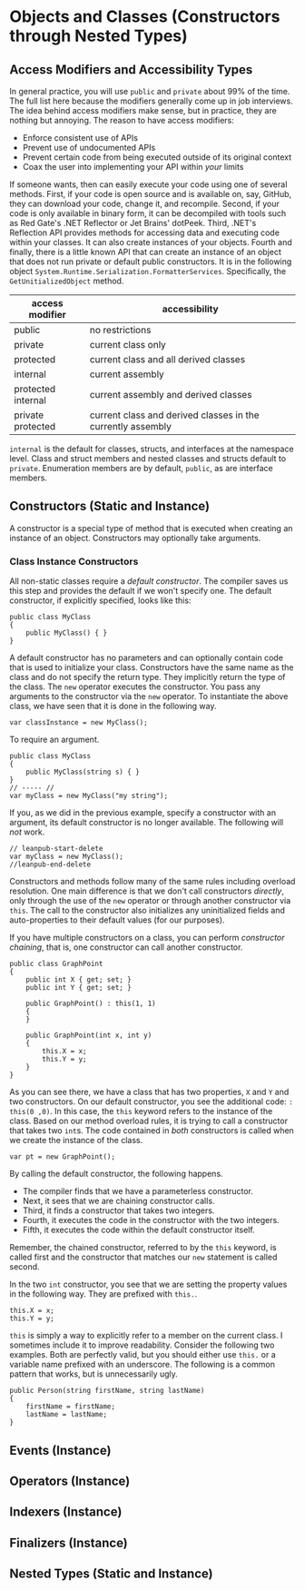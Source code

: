 # Objects and Classes \(Constructors through Nested Types\)

## Access Modifiers and Accessibility Types

In general practice, you will use `public` and `private` about 99% of the time.  The full list here because the modifiers generally come up in job interviews.  The idea behind access modifiers make sense, but in practice, they are nothing but annoying.  The reason to have access modifiers:

* Enforce consistent use of APIs
* Prevent use of undocumented APIs
* Prevent certain code from being executed outside of its original context
* Coax the user into implementing your API within _your_ limits

If someone wants, then can easily execute your code using one of several methods.  First, if your code is open source and is available on, say, GitHub, they can download your code, change it, and recompile.  Second, if your code is only available in binary form, it can be decompiled with tools such as Red Gate's .NET Reflector or Jet Brains' dotPeek.  Third, .NET's Reflection API provides methods for accessing data and executing code within your classes.  It can also create instances of your objects.  Fourth and finally, there is a little known API that can create an instance of an object that does not run private or default public constructors.  It is in the following object `System.Runtime.Serialization.FormatterServices`.  Specifically, the `GetUnitializedObject` method.

| access modifier | accessibility |
|-----------------|---------------|
| public | no restrictions |
| private | current class only |
| protected | current class and all derived classes |
| internal | current assembly |
| protected internal | current assembly and derived classes |
| private protected | current class and derived classes in the currently assembly |

`internal` is the default for classes, structs, and interfaces at the namespace level.  Class and struct members and nested classes and structs default to `private`.  Enumeration members are by default,  `public`, as are interface members.

## Constructors \(Static and Instance\)

A constructor is a special type of method that is executed when creating an instance of an object.  Constructors may optionally take arguments.

### Class Instance Constructors

All non-static classes require a _default constructor_.  The compiler saves us this step and provides the default if we won't specify one.  The default constructor, if explicitly specified, looks like this:

    public class MyClass
    {
        public MyClass() { }
    }

A default constructor has no parameters and can optionally contain code that is used to initialize your class.  Constructors have the same name as the class and do not specify the return type.  They implicitly return the type of the class.  The `new` operator executes the constructor.  You pass any arguments to the constructor via the `new` operator.  To instantiate the above class, we have seen that it is done in the following way.

    var classInstance = new MyClass();

To require an argument.

    public class MyClass
    {
        public MyClass(string s) { }
    }
    // ----- //
    var myClass = new MyClass("my string");

If you, as we did in the previous example, specify a constructor with an argument, its default constructor is no longer available.  The following will _not_ work.

    // leanpub-start-delete
    var myClass = new MyClass();
    //leanpub-end-delete

Constructors and methods follow many of the same rules including overload resolution.  One main difference is that we don't call constructors _directly_, only through the use of the `new` operator or through another constructor via `this`.  The call to the constructor also initializes any uninitialized fields and auto-properties to their default values \(for our purposes\).

If you have multiple constructors on a class, you can perform _constructor chaining_, that is, one constructor can call another constructor.

    public class GraphPoint
    {
        public int X { get; set; }
        public int Y { get; set; }

        public GraphPoint() : this(1, 1)
        {
        }

        public GraphPoint(int x, int y)
        {
            this.X = x;
            this.Y = y;
        }
    }

As you can see there, we have a class that has two properties, `X` and `Y` and two constructors.  On our default constructor, you see the additional code: `: this(0 ,0)`.  In this case, the `this` keyword refers to the instance of the class.  Based on our method overload rules, it is trying to call a constructor that takes two `int`s.  The code contained in _both_ constructors is called when we create the instance of the class.

    var pt = new GraphPoint();

By calling the default constructor, the following happens.

* The compiler finds that we have a parameterless constructor.  
* Next, it sees that we are chaining constructor calls.  
* Third, it finds a constructor that takes two integers.
* Fourth, it executes the code in the constructor with the two integers.
* Fifth, it executes the code within the default constructor itself.

Remember, the chained constructor, referred to by the `this` keyword, is called first and the constructor that matches our `new` statement is called second.

In the two `int` constructor, you see that we are setting the property values in the following way.  They are prefixed with `this.`.

    this.X = x;
    this.Y = y;

`this` is simply a way to explicitly refer to a member on the current class.  I sometimes include it to improve readability.  Consider the following two examples.  Both are perfectly valid, but you should either use `this.` or a variable name prefixed with an underscore.  The following is a common pattern that works, but is unnecessarily ugly.

    public Person(string firstName, string lastName)
    {
        firstName = firstName;
        lastName = lastName;
    }


## Events \(Instance\)

## Operators \(Instance\)

## Indexers \(Instance\)

## Finalizers \(Instance\)

## Nested Types \(Static and Instance\)
